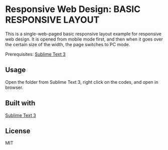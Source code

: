 # Responsive Web Design: BASIC RESPONSIVE LAYOUT

This is a single-web-paged basic responsive layout example for responsive web design. It is opened from mobile mode first, and then when it goes over the certain size of the width, the page switches to PC mode.

Prerequisites: [Sublime Text 3](https://www.sublimetext.com/3)

## Usage

Open the folder from Sublime Text 3, right click on the codes, and open in browser.

## Built with 
[Sublime Text 3](https://www.sublimetext.com/3)

## License 
MIT
